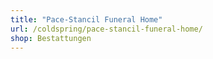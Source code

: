 ```yaml
---
title: "Pace-Stancil Funeral Home"
url: /coldspring/pace-stancil-funeral-home/
shop: Bestattungen
---
```

